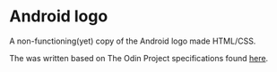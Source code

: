 # Android logo

A non-functioning(yet) copy of the Android logo made HTML/CSS. 

The was written based on The Odin Project specifications found <a href="http://www.theodinproject.com/web-development-101/html-and-css-basics?ref=lc-pb">here</a>.
